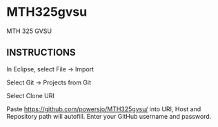 MTH325gvsu
==========

MTH 325 GVSU

INSTRUCTIONS
-------------
In Eclipse, select File -> Import

Select Git -> Projects from Git

Select Clone URI

Paste https://github.com/powersjo/MTH325gvsu/ into URI, Host and Repository path will autofill. Enter your GitHub username and password.
